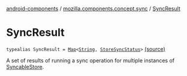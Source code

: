 [android-components](../index.md) / [mozilla.components.concept.sync](index.md) / [SyncResult](./-sync-result.md)

# SyncResult

`typealias SyncResult = `[`Map`](https://kotlinlang.org/api/latest/jvm/stdlib/kotlin.collections/-map/index.html)`<`[`String`](https://kotlinlang.org/api/latest/jvm/stdlib/kotlin/-string/index.html)`, `[`StoreSyncStatus`](-store-sync-status/index.md)`>` [(source)](https://github.com/mozilla-mobile/android-components/blob/master/components/concept/sync/src/main/java/mozilla/components/concept/sync/Sync.kt#L74)

A set of results of running a sync operation for multiple instances of [SyncableStore](-syncable-store/index.md).

